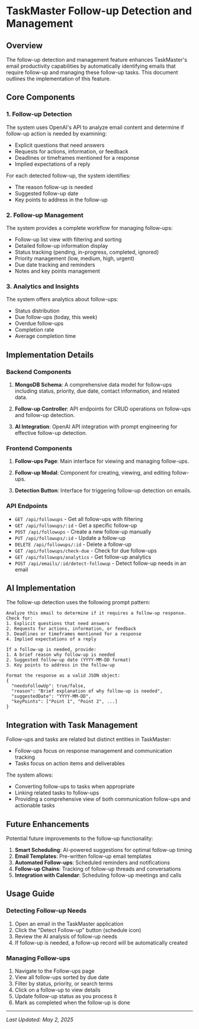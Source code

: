 # TaskMaster Follow-up Detection and Management

## Overview

The follow-up detection and management feature enhances TaskMaster's email productivity capabilities by automatically identifying emails that require follow-up and managing these follow-up tasks. This document outlines the implementation of this feature.

## Core Components

### 1. Follow-up Detection

The system uses OpenAI's API to analyze email content and determine if follow-up action is needed by examining:

- Explicit questions that need answers
- Requests for actions, information, or feedback
- Deadlines or timeframes mentioned for a response
- Implied expectations of a reply

For each detected follow-up, the system identifies:
- The reason follow-up is needed
- Suggested follow-up date
- Key points to address in the follow-up

### 2. Follow-up Management

The system provides a complete workflow for managing follow-ups:

- Follow-up list view with filtering and sorting
- Detailed follow-up information display
- Status tracking (pending, in-progress, completed, ignored)
- Priority management (low, medium, high, urgent)
- Due date tracking and reminders
- Notes and key points management

### 3. Analytics and Insights

The system offers analytics about follow-ups:

- Status distribution
- Due follow-ups (today, this week)
- Overdue follow-ups
- Completion rate
- Average completion time

## Implementation Details

### Backend Components

1. **MongoDB Schema**: A comprehensive data model for follow-ups including status, priority, due date, contact information, and related data.

2. **Follow-up Controller**: API endpoints for CRUD operations on follow-ups and follow-up detection.

3. **AI Integration**: OpenAI API integration with prompt engineering for effective follow-up detection.

### Frontend Components

1. **Follow-ups Page**: Main interface for viewing and managing follow-ups.

2. **Follow-up Modal**: Component for creating, viewing, and editing follow-ups.

3. **Detection Button**: Interface for triggering follow-up detection on emails.

### API Endpoints

- `GET /api/followups` - Get all follow-ups with filtering
- `GET /api/followups/:id` - Get a specific follow-up
- `POST /api/followups` - Create a new follow-up manually
- `PUT /api/followups/:id` - Update a follow-up
- `DELETE /api/followups/:id` - Delete a follow-up
- `GET /api/followups/check-due` - Check for due follow-ups
- `GET /api/followups/analytics` - Get follow-up analytics
- `POST /api/emails/:id/detect-followup` - Detect follow-up needs in an email

## AI Implementation

The follow-up detection uses the following prompt pattern:

```
Analyze this email to determine if it requires a follow-up response. Check for:
1. Explicit questions that need answers
2. Requests for actions, information, or feedback
3. Deadlines or timeframes mentioned for a response
4. Implied expectations of a reply

If a follow-up is needed, provide:
1. A brief reason why follow-up is needed
2. Suggested follow-up date (YYYY-MM-DD format)
3. Key points to address in the follow-up

Format the response as a valid JSON object:
{
  "needsFollowUp": true/false,
  "reason": "Brief explanation of why follow-up is needed",
  "suggestedDate": "YYYY-MM-DD",
  "keyPoints": ["Point 1", "Point 2", ...]
}
```

## Integration with Task Management

Follow-ups and tasks are related but distinct entities in TaskMaster:

- Follow-ups focus on response management and communication tracking
- Tasks focus on action items and deliverables

The system allows:
- Converting follow-ups to tasks when appropriate
- Linking related tasks to follow-ups
- Providing a comprehensive view of both communication follow-ups and actionable tasks

## Future Enhancements

Potential future improvements to the follow-up functionality:

1. **Smart Scheduling**: AI-powered suggestions for optimal follow-up timing
2. **Email Templates**: Pre-written follow-up email templates
3. **Automated Follow-ups**: Scheduled reminders and notifications
4. **Follow-up Chains**: Tracking of follow-up threads and conversations
5. **Integration with Calendar**: Scheduling follow-up meetings and calls

## Usage Guide

### Detecting Follow-up Needs

1. Open an email in the TaskMaster application
2. Click the "Detect Follow-up" button (schedule icon)
3. Review the AI analysis of follow-up needs
4. If follow-up is needed, a follow-up record will be automatically created

### Managing Follow-ups

1. Navigate to the Follow-ups page
2. View all follow-ups sorted by due date
3. Filter by status, priority, or search terms
4. Click on a follow-up to view details
5. Update follow-up status as you process it
6. Mark as completed when the follow-up is done

---

*Last Updated: May 2, 2025*
